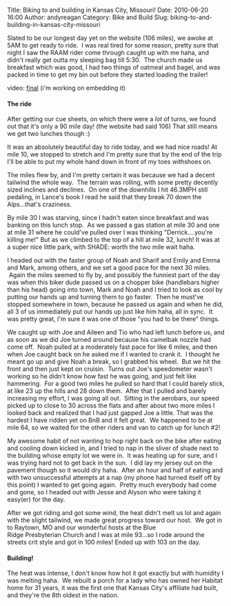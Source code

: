 Title: Biking to and building in Kansas City, Missouri!
Date: 2010-06-20 16:00
Author: andyreagan
Category: Bike and Build
Slug: biking-to-and-building-in-kansas-city-missouri

Slated to be our longest day yet on the website (106 miles), we awoke at
5AM to get ready to ride.  I was real tired for some reason, pretty sure
that night I saw the RAAM rider come through caught up with me haha, and
didn't really get outta my sleeping bag till 5:30.  The church made us
breakfast which was good, I had two things of oatmeal and bagel, and was
packed in time to get my bin out before they started loading the
trailer!

video: [final](http://andyreagan.com/wp-content/uploads/2010/06/final.avi)
(i'm working on embedding it)

#### The ride

After getting our cue sheets, on which there were a *lot* of turns, we
found out that it's only a 90 mile day! (the website had said 106) That
still means we get two lunches though :)

It was an absolutely beautiful day to ride today, and we had nice roads!
At mile 10, we stopped to stretch and I'm pretty sure that by the end of
the trip I'll be able to put my whole hand down in front of my toes
*with*shoes on.

The miles flew by, and I'm pretty certain it was because we had a decent
tailwind the whole way.  The terrain was rolling, with some pretty
decently sized inclines and declines.  On one of the downhills I hit
46.3MPH still pedaling, in Lance's book I read he said that they break
70 down the Alps...that's craziness.

By mile 30 I was starving, since I hadn't eaten since breakfast and was
banking on this lunch stop.  As we passed a gas station at mile 30 and
one at mile 31 where he could've pulled over I was thinking
"Derrick....you're killing me!" But as we climbed to the top of a hill
at mile 32, lunch! It was at a super nice little park, with SHADE: worth
the two mile wait haha.

I headed out with the faster group of Noah and Sharif and Emily and Emma
and Mark, among others, and we set a good pace for the next 30 miles.
 Again the miles seemed to fly by, and possibly the funniest part of the
day was when this biker dude passed us on a chopper bike (handlebars
higher than his head) going into town, Mark and Noah and I tried to look
as cool by putting our hands up and turning them to go faster.  Then he
must've stopped somewhere in town, because he passed us again and when
he did, all 3 of us immediately put our hands up just like him haha, all
in sync.  It was pretty great, I'm sure it was one of those "you had to
be there" things.

We caught up with Joe and Aileen and Tio who had left lunch before us,
and as soon as we did Joe turned around because his camelbak nozzle had
come off.  Noah pulled at a moderately fast pace for like 6 miles, and
then when Joe caught back on he asked me if I wanted to crank it.  I
thought he meant go up and give Noah a break, so I grabbed his wheel.
 But we hit the front and then just kept on cruisin.  Turns out Joe's
speedometer wasn't working so he didn't know how fast he was going, and
just felt like hammering.  For a good two miles he pulled so hard that I
could barely stick, at like 23 up the hills and 28 down them.  After
that I pulled and barely increasing my effort, I was going all out.
 Sitting in the aerobars, our speed picked up to close to 30 across the
flats and after about two more miles I looked back and realized that I
had just gapped Joe a little. That was the hardest I have ridden yet on
BnB and it felt great.  We happened to be at mile 64, so we waited for
the other riders and van to catch up for lunch \#2!

My awesome habit of not wanting to hop right back on the bike after
eating and cooling down kicked in, and I tried to nap in the sliver of
shade next to the building whose empty lot we were in.  It was heating
up for sure, and I was trying hard not to get back in the sun.  I did
lay my jersey out on the pavement though so it would dry haha.  After an
hour and half of eating and with two unsuccessful attempts at a nap (my
phone had turned itself off by this point) I wanted to get going again.
 Pretty much everybody had come and gone, so I headed out with Jesse and
Alyson who were taking it easy(er) for the day.

After we got riding and got some wind, the heat didn't melt us lol and
again with the slight tailwind, we made great progress toward our host.
 We got in to Raytown, MO and our wonderful hosts at the Blue
Ridge Presbyterian Church and I was at mile 93...so I rode around the
streets crit style and got in 100 miles! Ended up with 103 on the day.

#### Building!

The heat was intense, I don't know how hot it got exactly but with
humidity I was melting haha.  We rebuilt a porch for a lady who has
owned her Habitat home for 31 years, it was the first one that Kansas
City's affiliate had built, and they're the 8th oldest in the nation.
